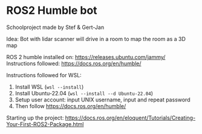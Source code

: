 # ROS2 Humble bot

Schoolproject made by Stef & Gert-Jan

Idea: Bot with lidar scanner will drive in a room to map the room as a 3D map

ROS 2 humble installed on: https://releases.ubuntu.com/jammy/ <br>
Instructions followed: https://docs.ros.org/en/humble/ <br>

Instructions followed for WSL:
1. Install WSL (```wsl --install```)
2. Install Ubuntu-22.04 (```wsl --install --d Ubuntu-22.04```)
3. Setup user account: input UNIX username, input and repeat password
4. Then follow https://docs.ros.org/en/humble/

Starting up the project: https://docs.ros.org/en/eloquent/Tutorials/Creating-Your-First-ROS2-Package.html
